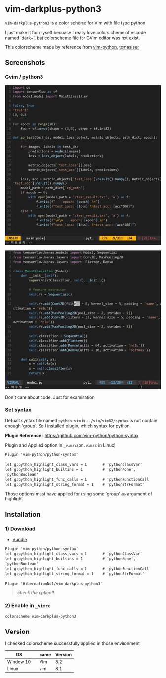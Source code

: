 # vim-darkplus-python3

`vim-darkplus-python3` is a color scheme for Vim with file type python.

I just make it for myself becuase I really love colors cheme of vscode named 'dark+', but colorscheme file for GVim editor was not exist.

This colorscheme made by reference from [vim-python](https://github.com/vim-python), [tomasiser](https://github.com/tomasiser)



## Screenshots

### Gvim / python3

![](https://github.com/HibernationNo1/TIL/blob/master/image/example1.jpg?raw=true)



![](https://github.com/HibernationNo1/TIL/blob/master/image/example2.jpg?raw=true)

Don't care about code. Just for examination



### Set syntax

Defualt syntax file named `python.vim` in `~./vim/vim82/syntax` is not contain enough 'group'. So I installed plugin, which syntax for python.

**Plugin Reference** : https://github.com/vim-python/python-syntax

Plugin and Applied option in `_vimrc`(or `.vimrc` in Linux)

```
Plugin 'vim-python/python-syntax'

let g:python_highlight_class_vars = 1 		# 'pythonClassVar'
let g:python_highlight_builtins = 1 		# 'pythonNone', 'pythonBoolean'
let g:python_highlight_func_calls = 1		# 'pythonFunctionCall'
let g:python_highlight_string_format = 1 	# 'pythonStrFormat'
```

Those options must have applied for using some 'group' as argument of highlight



## Installation

### 1) Download

- [Vundle](https://github.com/gmarik/vundle)

```
Plugin 'vim-python/python-syntax'
let g:python_highlight_class_vars = 1 		# 'pythonClassVar'
let g:python_highlight_builtins = 1 		# 'pythonNone', 'pythonBoolean'
let g:python_highlight_func_calls = 1		# 'pythonFunctionCall'
let g:python_highlight_string_format = 1 	# 'pythonStrFormat'

Plugin 'HibernationNo1/vim-darkplus-python3' 
```

> *check the option!!*



### 2) Enable in `_vimrc`

```
colorscheme vim-darkplus-python3
```



## Version

I checked colorscheme successfully applied in those environment

| OS        |      | name | Version |
| --------- | ---- | ---- | ------- |
| Window 10 |      | VIm  | 8.2     |
| Linux     |      | vim  | 8.1     |

